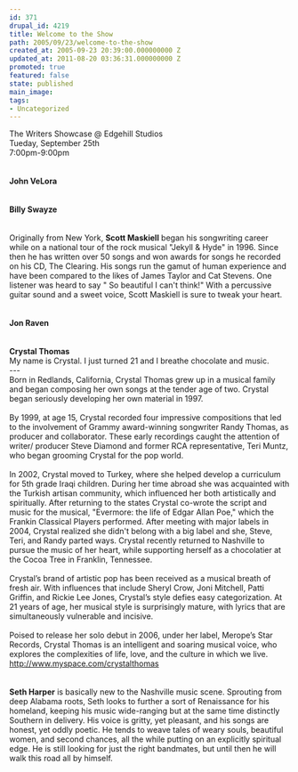 ```yaml
---
id: 371
drupal_id: 4219
title: Welcome to the Show
path: 2005/09/23/welcome-to-the-show
created_at: 2005-09-23 20:39:00.000000000 Z
updated_at: 2011-08-20 03:36:31.000000000 Z
promoted: true
featured: false
state: published
main_image: 
tags:
- Uncategorized
---
```

The Writers Showcase @ Edgehill Studios<br />Tueday, September 25th<br />7:00pm-9:00pm<br /><br /><br /><b>John VeLora</b><br /><br /><br /><b>Billy Swayze</b><br /><br /><br />Originally from New York, <b>Scott Maskiell</b> began his songwriting career while on a national tour of the rock musical "Jekyll &amp; Hyde" in 1996. Since then he has written over 50 songs and won awards for songs he recorded on his CD, The Clearing. His songs run the gamut of human experience and have been compared to the likes of James Taylor and Cat Stevens. One listener was heard to say " So beautiful I can't think!" With a percussive guitar sound and a sweet voice, Scott Maskiell is sure to tweak your heart.<br /><br /><br /><b>Jon Raven</b><br /><br /><br /><b>Crystal Thomas</b><br />My name is Crystal. I just turned 21 and I breathe chocolate and music.<br />---<br />Born in Redlands, California, Crystal Thomas grew up in a musical family and began composing her own songs at the tender age of two. Crystal began seriously developing her own material in 1997.<br /><br />By 1999, at age 15, Crystal recorded four impressive compositions that led to the involvement of Grammy award-winning songwriter Randy Thomas, as producer and collaborator. These early recordings caught the attention of writer/ producer Steve Diamond and former RCA representative, Teri Muntz, who began grooming Crystal for the pop world.<br /><br />In 2002, Crystal moved to Turkey, where she helped develop a curriculum for 5th grade Iraqi children. During her time abroad she was acquainted with the Turkish artisan community, which influenced her both artistically and spiritually. After returning to the states Crystal co-wrote the script and music for the musical, "Evermore: the life of Edgar Allan Poe," which the Frankin Classical Players performed. After meeting with major labels in 2004, Crystal realized she didn't belong with a big label and she, Steve, Teri, and Randy parted ways. Crystal recently returned to Nashville to pursue the music of her heart, while supporting herself as a chocolatier at the Cocoa Tree in Franklin, Tennessee. <br /><br />Crystal’s brand of artistic pop has been received as a musical breath of fresh air. With influences that include Sheryl Crow, Joni Mitchell, Patti Griffin, and Rickie Lee Jones, Crystal’s style defies easy categorization. At 21 years of age, her musical style is surprisingly mature, with lyrics that are simultaneously vulnerable and incisive. <br /><br />Poised to release her solo debut in 2006, under her label, Merope’s Star Records, Crystal Thomas is an intelligent and soaring musical voice, who explores the complexities of life, love, and the culture in which we live. <br /><a href="http://www.myspace.com/crystalthomas">http://www.myspace.com/crystalthomas</a><br /><br /><br /><b>Seth Harper</b> is basically new to the Nashville music scene.  Sprouting from deep Alabama roots, Seth looks to further a sort of Renaissance for his homeland, keeping his music wide-ranging but at the same time distinctly Southern in delivery.  His voice is gritty, yet pleasant, and his songs are honest, yet oddly poetic.  He tends to weave tales of weary souls, beautiful women, and second chances, all the while putting on an explicitly spiritual edge.  He is still looking for just the right bandmates, but until then he will walk this road all by himself.
